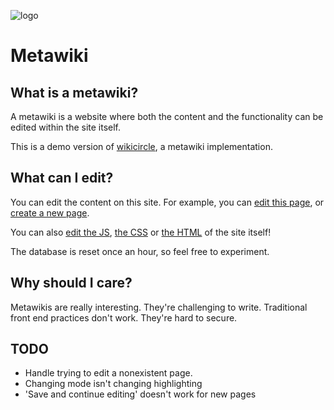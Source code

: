 ![logo](/serve/logo.jpg)

# Metawiki

## What is a metawiki?
A metawiki is a website where both the content and
the functionality can be edited within the site itself.

This is a demo version of [wikicircle](https://github.com/Wilfred/wikicircle),
a metawiki implementation.

## What can I edit?
You can edit the content on this site. For example, you can 
[edit this page](#edit?md/Home), or [create a new page](#new).

You can also  [edit the JS](#edit?js/wikicircle/app.js), [the CSS](#edit?js/wikicircle/wikicircle.css)
or [the HTML](#edit?html/index.html) of the site itself!

The database is reset once an hour, so feel free to experiment.

## Why should I care?
Metawikis are really interesting. They're challenging to write. Traditional
front end practices don't work. They're hard to secure.

## TODO
* Handle trying to edit a nonexistent page.
* Changing mode isn't changing highlighting
* 'Save and continue editing' doesn't work for new pages